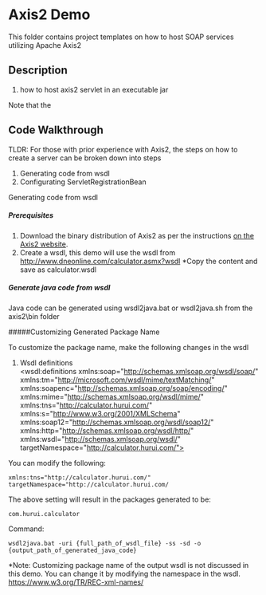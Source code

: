 # Axis2 Demo
This folder contains project templates on how to host SOAP services utilizing Apache Axis2

## Description
1) how to host axis2 servlet in an executable jar

Note that the

## Code Walkthrough

TLDR: For those with prior experience with Axis2, the steps on how to create a server can be broken 
down into steps
1. Generating code from wsdl 
2. Configurating ServletRegistrationBean

Generating code from wsdl 

##### Prerequisites
1. Download the binary distribution of Axis2 as per the instructions [on the Axis2
    website](https://axis.apache.org/axis2/java/core/download.cgi).
2. Create a wsdl, this demo will use the wsdl from http://www.dneonline.com/calculator.asmx?wsdl
   *Copy the content and save as calculator.wsdl
##### Generate java code from wsdl
Java code can be generated using wsdl2java.bat or wsdl2java.sh from the axis2\bin folder

#####Customizing Generated Package Name

To customize the package name, make the following changes in the wsdl

1. Wsdl definitions\
<wsdl:definitions xmlns:soap="http://schemas.xmlsoap.org/wsdl/soap/" 
xmlns:tm="http://microsoft.com/wsdl/mime/textMatching/" 
xmlns:soapenc="http://schemas.xmlsoap.org/soap/encoding/" 
xmlns:mime="http://schemas.xmlsoap.org/wsdl/mime/" 
xmlns:tns="http://calculator.hurui.com/" 
xmlns:s="http://www.w3.org/2001/XMLSchema" 
xmlns:soap12="http://schemas.xmlsoap.org/wsdl/soap12/" 
xmlns:http="http://schemas.xmlsoap.org/wsdl/http/" 
xmlns:wsdl="http://schemas.xmlsoap.org/wsdl/" 
targetNamespace="http://calculator.hurui.com/">

You can modify the following:
```
xmlns:tns="http://calculator.hurui.com/"
targetNamespace="http://calculator.hurui.com/
```


The above setting will result in the packages generated to be:
```
com.hurui.calculator
```

Command: 
```
wsdl2java.bat -uri {full_path_of_wsdl_file} -ss -sd -o {output_path_of_generated_java_code}
```

*Note: Customizing package name of the output wsdl is not discussed in this demo. 
       You can change it by modifying the namespace in the wsdl. 
	   https://www.w3.org/TR/REC-xml-names/